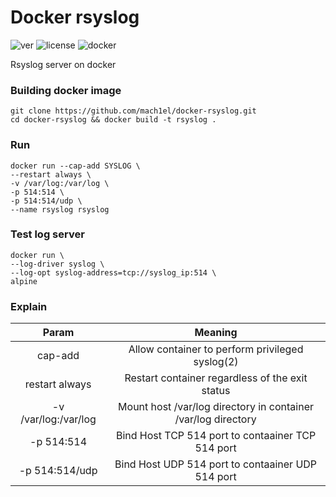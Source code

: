 # Docker rsyslog

![ver](https://img.shields.io/badge/ver-1.0-pink)
![license](https://img.shields.io/github/license/mach1el/docker-rsyslog?color=blue&style=plastic)
![docker](https://img.shields.io/badge/docker-container-magenta)

Rsyslog server on docker
 
### Building docker image
    git clone https://github.com/mach1el/docker-rsyslog.git
    cd docker-rsyslog && docker build -t rsyslog .
    
### Run
    docker run --cap-add SYSLOG \
    --restart always \
    -v /var/log:/var/log \
    -p 514:514 \
    -p 514:514/udp \
    --name rsyslog rsyslog
    
### Test log server
    docker run \
    --log-driver syslog \
    --log-opt syslog-address=tcp://syslog_ip:514 \
    alpine
    
### Explain

| Param | Meaning |
| :---:   | :-: |
| cap-add | Allow container to perform privileged syslog(2) |
| restart always | Restart container regardless of the exit status |
| -v /var/log:/var/log | Mount host /var/log directory in container /var/log directory |
| -p 514:514 | Bind Host TCP 514 port to contaainer TCP 514 port |
| -p 514:514/udp | Bind Host UDP 514 port to contaainer UDP 514 port |
